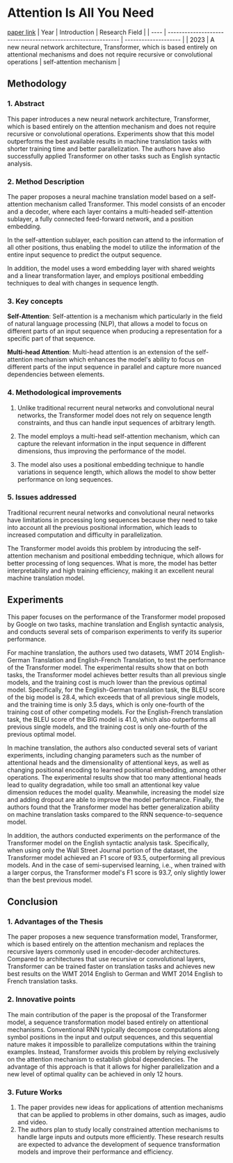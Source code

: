 # Attention Is All You Need
[paper link](https://arxiv.org/abs/1706.03762) 
| Year | Introduction                                                         | Research Field                 |
| ---- | ------------------------------------------------------------ | -------------------- |
| 2023 |   A new neural network architecture, Transformer, which is based entirely on attentional mechanisms and does not require recursive or convolutional operations       |   self-attention mechanism        |

## Methodology
### 1. Abstract 
  This paper introduces a new neural network architecture, Transformer, which is based entirely on the attention mechanism and does not require recursive or convolutional operations. Experiments show that this model outperforms the best available results in machine translation tasks with shorter training time and better parallelization. The authors have also successfully applied Transformer on other tasks such as English syntactic analysis.
  
### 2. Method Description
  The paper proposes a neural machine translation model based on a self-attention mechanism called Transformer. This model consists of an encoder and a decoder, where each layer contains a multi-headed self-attention sublayer, a fully connected feed-forward network, and a position embedding. 
  
  In the self-attention sublayer, each position can attend to the information of all other positions, thus enabling the model to utilize the information of the entire input sequence to predict the output sequence. 
  
  In addition, the model uses a word embedding layer with shared weights and a linear transformation layer, and employs positional embedding techniques to deal with changes in sequence length.

### 3. Key concepts
  **Self-Attention**: Self-attention is a mechanism which particularly in the field of natural language processing (NLP), that allows a model to focus on different parts of an input sequence when producing a representation for a specific part of that sequence.

  **Multi-head Attention**: Multi-head attention is an extension of the self-attention mechanism which enhances the model's ability to focus on different parts of the input sequence in parallel and capture more nuanced dependencies between elements.
  
### 4. Methodological improvements 
  1. Unlike traditional recurrent neural networks and convolutional neural networks, the Transformer model does not rely on sequence length constraints, and thus can handle input sequences of arbitrary length.
    
  2. The model employs a multi-head self-attention mechanism, which can capture the relevant information in the input sequence in different dimensions, thus improving the performance of the model.
     
  3. The model also uses a positional embedding technique to handle variations in sequence length, which allows the model to show better performance on long sequences.

### 5. Issues addressed
  Traditional recurrent neural networks and convolutional neural networks have limitations in processing long sequences because they need to take into account all the previous positional information, which leads to increased computation and difficulty in parallelization. 
  
  The Transformer model avoids this problem by introducing the self-attention mechanism and positional embedding technique, which allows for better processing of long sequences. What is more, the model has better interpretability and high training efficiency, making it an excellent neural machine translation model.
  
## Experiments
  This paper focuses on the performance of the Transformer model proposed by Google on two tasks, machine translation and English syntactic analysis, and conducts several sets of comparison experiments to verify its superior performance.

  For machine translation, the authors used two datasets, WMT 2014 English-German Translation and English-French Translation, to test the performance of the Transformer model. The experimental results show that on both tasks, the Transformer model achieves better results than all previous single models, and the training cost is much lower than the previous optimal model. Specifically, for the English-German translation task, the BLEU score of the big model is 28.4, which exceeds that of all previous single models, and the training time is only 3.5 days, which is only one-fourth of the training cost of other competing models. For the English-French translation task, the BLEU score of the BIG model is 41.0, which also outperforms all previous single models, and the training cost is only one-fourth of the previous optimal model.

  In machine translation, the authors also conducted several sets of variant experiments, including changing parameters such as the number of attentional heads and the dimensionality of attentional keys, as well as changing positional encoding to learned positional embedding, among other operations. The experimental results show that too many attentional heads lead to quality degradation, while too small an attentional key value dimension reduces the model quality. Meanwhile, increasing the model size and adding dropout are able to improve the model performance. Finally, the authors found that the Transformer model has better generalization ability on machine translation tasks compared to the RNN sequence-to-sequence model.

  In addition, the authors conducted experiments on the performance of the Transformer model on the English syntactic analysis task.  Specifically, when using only the Wall Street Journal portion of the dataset, the Transformer model achieved an F1 score of 93.5, outperforming all previous models. And in the case of semi-supervised learning, i.e., when trained with a larger corpus, the Transformer model's F1 score is 93.7, only slightly lower than the best previous model.

## Conclusion
### 1. Advantages of the Thesis
  The paper proposes a new sequence transformation model, Transformer, which is based entirely on the attention mechanism and replaces the recursive layers commonly used in encoder-decoder architectures. Compared to architectures that use recursive or convolutional layers, Transformer can be trained faster on translation tasks and achieves new best results on the WMT 2014 English to German and WMT 2014 English to French translation tasks. 
  
### 2. Innovative points
  The main contribution of the paper is the proposal of the Transformer model, a sequence transformation model based entirely on attentional mechanisms. Conventional RNN typically decompose computations along symbol positions in the input and output sequences, and this sequential nature makes it impossible to parallelize computations within the training examples. Instead, Transformer avoids this problem by relying exclusively on the attention mechanism to establish global dependencies. The advantage of this approach is that it allows for higher parallelization and a new level of optimal quality can be achieved in only 12 hours.

### 3. Future Works
  1. The paper provides new ideas for applications of attention mechanisms that can be applied to problems in other domains, such as images, audio and video.
  2. The authors plan to study locally constrained attention mechanisms to handle large inputs and outputs more efficiently. These research results are expected to advance the development of sequence transformation models and improve their performance and efficiency.


